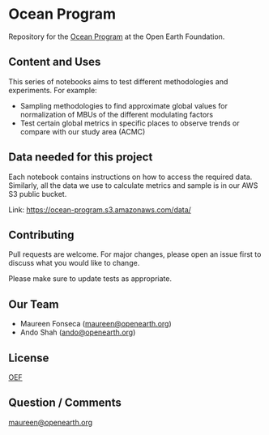# Ocean Program

Repository for the [Ocean Program](https://www.openearth.org/projects/ocean-program) at the Open Earth Foundation.


## Content and Uses

This series of notebooks aims to test different methodologies and experiments.
For example:
- Sampling methodologies to find approximate global values for normalization of MBUs of the different modulating factors
- Test certain global metrics in specific places to observe trends or compare with our study area (ACMC)

## Data needed for this project

Each notebook contains instructions on how to access the required data.
Similarly, all the data we use to calculate metrics and sample is in our AWS S3 public bucket.

Link:
https://ocean-program.s3.amazonaws.com/data/


## Contributing
Pull requests are welcome. For major changes, please open an issue first to discuss what you would like to change.

Please make sure to update tests as appropriate.

## Our Team
- Maureen Fonseca (maureen@openearth.org)
- Ando Shah (ando@openearth.org)

## License
[OEF](https://www.openearth.org)

## Question / Comments
maureen@openearth.org
